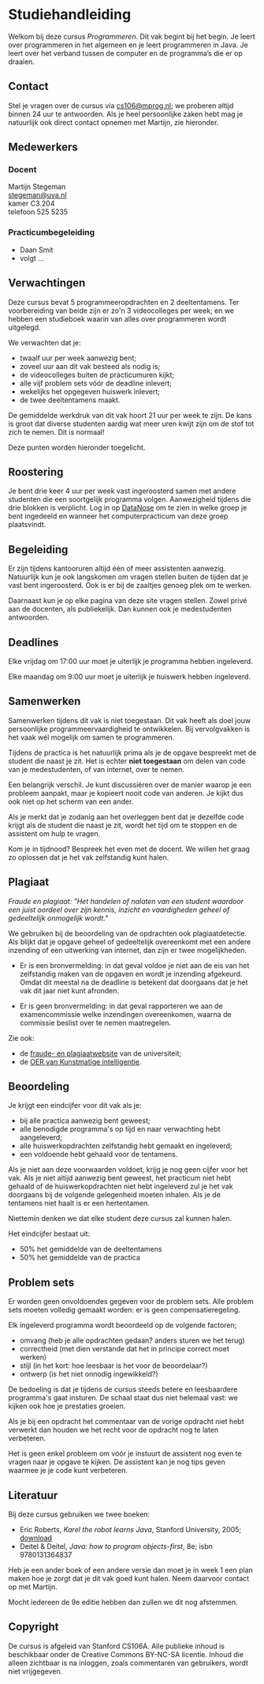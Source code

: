 # Studiehandleiding

Welkom bij deze cursus *Programmeren*. Dit vak begint bij het begin. Je leert over programmeren in het algemeen en je leert programmeren in Java. Je leert over het verband tussen de computer en de programma’s die er op draaien.

## Contact

Stel je vragen over de cursus via <cs106@mprog.nl>; we proberen altijd binnen 24 uur te antwoorden. Als je heel persoonlijke zaken hebt mag je natuurlijk ook direct contact opnemen met Martijn, zie hieronder.

## Medewerkers

### Docent

Martijn Stegeman  
<stegeman@uva.nl>  
kamer C3.204  
telefoon 525 5235

### Practicumbegeleiding

* Daan Smit
* volgt ...

## Verwachtingen

Deze cursus bevat 5 programmeeropdrachten en 2 deeltentamens. Ter voorbereiding van beide zijn er zo'n 3 videocolleges per week; en we hebben een studieboek waarin van alles over programmeren wordt uitgelegd.

We verwachten dat je:

* twaalf uur per week aanwezig bent;
* zoveel uur aan dit vak besteed als nodig is;
* de videocolleges buiten de practicumuren kijkt;
* alle vijf problem sets vóór de deadline inlevert;
* wekelijks het opgegeven huiswerk inlevert;
* de twee deeltentamens maakt.

De gemiddelde werkdruk van dit vak hoort 21 uur per week te zijn. De kans is groot dat diverse studenten aardig wat meer uren kwijt zijn om de stof tot zich te nemen. Dit is normaal!

Deze punten worden hieronder toegelicht.

## Roostering

Je bent drie keer 4 uur per week vast ingeroosterd samen met andere studenten die een soortgelijk programma volgen. Aanwezigheid tijdens die drie blokken is verplicht. Log in op [DataNose](http://datanose.nl) om te zien in welke groep je bent ingedeeld en wanneer het computerpracticum van deze groep plaatsvindt.

## Begeleiding

Er zijn tijdens kantooruren altijd één of meer assistenten aanwezig. Natuurlijk kun je ook langskomen om vragen stellen buiten de tijden dat je vast bent ingeroosterd. Ook is er bij de zaaltjes genoeg plek om te werken.

Daarnaast kun je op elke pagina van deze site vragen stellen. Zowel privé aan de docenten, als publiekelijk. Dan kunnen ook je medestudenten antwoorden.

## Deadlines

Elke vrijdag om 17:00 uur moet je uiterlijk je programma hebben ingeleverd.

Elke maandag om 9:00 uur moet je uiterlijk je huiswerk hebben ingeleverd.

## Samenwerken

Samenwerken tijdens dit vak is niet toegestaan. Dit vak heeft als doel jouw persoonlijke programmeervaardigheid te ontwikkelen. Bij vervolgvakken is het vaak wél mogelijk om samen te programmeren.

Tijdens de practica is het natuurlijk prima als je de opgave bespreekt met de student die naast je zit. Het is echter **niet toegestaan** om delen van code van je medestudenten, of van internet, over te nemen.

Een belangrijk verschil. Je kunt discussiëren over de manier waarop je een probleem aanpakt, maar je kopieert nooit code van anderen. Je kijkt dus ook niet op het scherm van een ander.

Als je merkt dat je zodanig aan het overleggen bent dat je dezelfde code krijgt als de student die naast je zit, wordt het tijd om te stoppen en de assistent om hulp te vragen.

Kom je in tijdnood? Bespreek het even met de docent. We willen het graag zo oplossen dat je het vak zelfstandig kunt halen.

## Plagiaat

*Fraude en plagiaat: "Het handelen of nalaten van een student waardoor een juist oordeel over zijn kennis, inzicht en vaardigheden geheel of gedeeltelijk onmogelijk wordt."*

We gebruiken bij de beoordeling van de opdrachten ook plagiaatdetectie. Als blijkt dat je opgave geheel of gedeeltelijk overeenkomt met een andere inzending of een uitwerking van internet, dan zijn er twee mogelijkheden.

* Er is een bronvermelding: in dat geval voldoe je niet aan de eis van het zelfstandig maken van de opgaven en wordt je inzending afgekeurd. Omdat dit meestal na de deadline is betekent dat doorgaans dat je het vak dit jaar niet kunt afronden.

* Er is geen bronvermelding: in dat geval rapporteren we aan de examencommissie welke inzendingen overeenkomen, waarna de commissie beslist over te nemen maatregelen.

Zie ook:

* de [fraude- en plagiaatwebsite](http://studentenserviceplein.uva.nl/serviceplein/content/fraude-plagiaat-en-bronvermelding/plagiaat-volgens-de-uva/plagiaat-volgens-de-uva.html) van de universiteit;
* de [OER van Kunstmatige intelligentie](http://www.student.uva.nl/ki/reglementen.cfm/BE728892-EC98-4D5A-8041C36C41A4F648).

## Beoordeling

Je krijgt een eindcijfer voor dit vak als je:

* bij alle practica aanwezig bent geweest;
* alle benodigde programma's op tijd en naar verwachting hebt aangeleverd;
* alle huiswerkopdrachten zelfstandig hebt gemaakt en ingeleverd;
* een voldoende hebt gehaald voor de tentamens.

Als je niet aan deze voorwaarden voldoet, krijg je nog geen cijfer voor het vak. Als je niet altijd aanwezig bent geweest, het practicum niet hebt gehaald of de huiswerkopdrachten niet hebt ingeleverd zul je het vak doorgaans bij de volgende gelegenheid moeten inhalen. Als je de tentamens niet haalt is er een hertentamen.

Niettemin denken we dat elke student deze cursus zal kunnen halen.

Het eindcijfer bestaat uit:

* 50% het gemiddelde van de deeltentamens
* 50% het gemiddelde van de practica

## Problem sets

Er worden geen onvoldoendes gegeven voor de problem sets. Alle problem sets moeten volledig gemaakt worden: er is geen compensatieregeling.

Elk ingeleverd programma wordt beoordeeld op de volgende factoren;

* omvang (heb je alle opdrachten gedaan? anders sturen we het terug)
* correctheid (met dien verstande dat het in principe correct moet werken)
* stijl (in het kort: hoe leesbaar is het voor de beoordelaar?)
* ontwerp (is het niet onnodig ingewikkeld?)

De bedoeling is dat je tijdens de cursus steeds betere en leesbaardere programma's gaat insturen. De schaal staat dus niet helemaal vast: we kijken ook hoe je prestaties groeien.

Als je bij een opdracht het commentaar van de vorige opdracht niet hebt verwerkt dan houden we het recht voor de opdracht nog te laten verbeteren.

Het is geen enkel probleem om vóór je instuurt de assistent nog even te vragen naar je opgave te kijken. De assistent kan je nog tips geven waarmee je je code kunt verbeteren.

## Literatuur

Bij deze cursus gebruiken we twee boeken:

* Eric Roberts, *Karel the robot learns Java*, Stanford University, 2005; [download](/problem-sets/karel/karel-the-robot-learns-java.pdf)
* Deitel & Deitel, *Java: how to program objects-first*, 8e; isbn 9780131364837

Heb je een ander boek of een andere versie dan moet je in week 1 een plan maken hoe je zorgt dat je dit vak goed kunt halen. Neem daarvoor contact op met Martijn.

Mocht iedereen de 9e editie hebben dan zullen we dit nog afstemmen.

## Copyright

De cursus is afgeleid van Stanford CS106A. Alle publieke inhoud is beschikbaar onder de Creative Commons BY-NC-SA licentie. Inhoud die alleen zichtbaar is na inloggen, zoals commentaren van gebruikers, wordt niet vrijgegeven.

